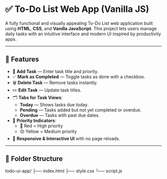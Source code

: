 # ✅ To-Do List Web App (Vanilla JS)

A fully functional and visually appealing To-Do List web application built using **HTML**, **CSS**, and **Vanilla JavaScript**. This project lets users manage daily tasks with an intuitive interface and modern UI inspired by productivity apps.

---

## 🎯 Features

- 📌 **Add Task** — Enter task title and priority.
- ✅ **Mark as Completed** — Toggle tasks as done with a checkbox.
- 🗑️ **Delete Task** — Remove tasks instantly.
- ✏️ **Edit Task** — Update task titles.
- 🗂️ **Tabs for Task Views**:
  - **Today** — Shows tasks due today.
  - **Pending** — Tasks added but not yet completed or overdue.
  - **Overdue** — Tasks with past due dates.
- 🎨 **Priority Indicators**:
  - 🔴 Red = High priority
  - 🟡 Yellow = Medium priority
- 🚀 **Responsive & Interactive UI** with no page reloads.

---

## 📁 Folder Structure
todo-ui-app/
├── index.html
├── style.css
└── script.js
